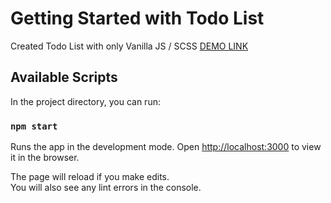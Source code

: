 # Getting Started with Todo List

Created Todo List with only Vanilla JS / SCSS
[DEMO LINK](https://cheliojul.github.io/VanillaTodo/)

## Available Scripts

In the project directory, you can run:

### `npm start`

Runs the app in the development mode.
Open [http://localhost:3000](http://localhost:3000) to view it in the browser.

The page will reload if you make edits.\
You will also see any lint errors in the console.


